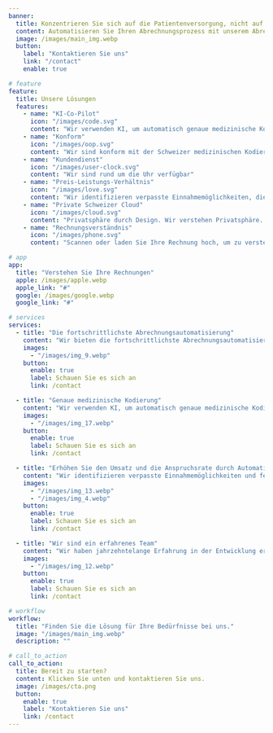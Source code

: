 ```yaml
---
banner:
  title: Konzentrieren Sie sich auf die Patientenversorgung, nicht auf Papierkram
  content: Automatisieren Sie Ihren Abrechnungsprozess mit unserem Abrechnungs-Co-Piloten.
  image: /images/main_img.webp
  button:
    label: "Kontaktieren Sie uns"
    link: "/contact"
    enable: true

# feature
feature:
  title: Unsere Lösungen
  features:
    - name: "KI-Co-Pilot"
      icon: "/images/code.svg"
      content: "Wir verwenden KI, um automatisch genaue medizinische Kodierung aus den Notizen der Ärzte zu identifizieren"
    - name: "Konform"
      icon: "/images/oop.svg"
      content: "Wir sind konform mit der Schweizer medizinischen Kodierung und Versicherung, weniger Zeit, um sich um Versicherungsansprüche zu sorgen"
    - name: "Kundendienst"
      icon: "/images/user-clock.svg"
      content: "Wir sind rund um die Uhr verfügbar"
    - name: "Preis-Leistungs-Verhältnis"
      icon: "/images/love.svg"
      content: "Wir identifizieren verpasste Einnahmemöglichkeiten, die die Kosten für die Dienstleistungen bereits decken"
    - name: "Private Schweizer Cloud"
      icon: "/images/cloud.svg"
      content: "Privatsphäre durch Design. Wir verstehen Privatsphäre. Ihre Daten verlassen niemals die Schweiz"
    - name: "Rechnungsverständnis"
      icon: "/images/phone.svg"
      content: "Scannen oder laden Sie Ihre Rechnung hoch, um zu verstehen, worum es bei jedem Artikel geht."

# app
app:
  title: "Verstehen Sie Ihre Rechnungen"
  apple: /images/apple.webp
  apple_link: "#"
  google: /images/google.webp
  google_link: "#"

# services
services:
  - title: "Die fortschrittlichste Abrechnungsautomatisierung"
    content: "Wir bieten die fortschrittlichste Abrechnungsautomatisierung, nutzen modernste Technologie für eine optimierte Rechnungsstellung und Zahlungsabwicklung und bieten unvergleichliche Effizienz und Sicherheit. Eine intuitive Benutzeroberfläche und anpassbare Funktionen ermöglichen es Organisationen, ihre Finanzoperationen zu optimieren und sich mühelos in der wettbewerbsintensiven Geschäftswelt zu behaupten."
    images:
      - "/images/img_9.webp"
    button:
      enable: true
      label: Schauen Sie es sich an
      link: /contact

  - title: "Genaue medizinische Kodierung"
    content: "Wir verwenden KI, um automatisch genaue medizinische Kodierung zu identifizieren. Unsere hochmoderne Technologie optimiert die Abrechnung, indem sie gezielte Genauigkeit gewährleistet."
    images:
      - "/images/img_17.webp"
    button:
      enable: true
      label: Schauen Sie es sich an
      link: /contact

  - title: "Erhöhen Sie den Umsatz und die Anspruchsrate durch Automatisierung"
    content: "Wir identifizieren verpasste Einnahmemöglichkeiten und fehlende Positionen in den Rechnungen. Dadurch werden Rechnungen genauer und versicherungskonform."
    images:
      - "/images/img_13.webp"
      - "/images/img_4.webp"
    button:
      enable: true
      label: Schauen Sie es sich an
      link: /contact

  - title: "Wir sind ein erfahrenes Team"
    content: "Wir haben jahrzehntelange Erfahrung in der Entwicklung erstklassiger Systeme. Wir verstehen Privatsphäre, Compliance und Kundenbedürfnisse. Wir sind bestrebt, unseren Kunden den bestmöglichen Service zu bieten."
    images:
      - "/images/img_12.webp"
    button:
      enable: true
      label: Schauen Sie es sich an
      link: /contact

# workflow
workflow:
  title: "Finden Sie die Lösung für Ihre Bedürfnisse bei uns."
  image: "/images/main_img.webp"
  description: ""

# call_to_action
call_to_action:
  title: Bereit zu starten?
  content: Klicken Sie unten und kontaktieren Sie uns.
  image: /images/cta.png
  button:
    enable: true
    label: "Kontaktieren Sie uns"
    link: /contact
---
```

